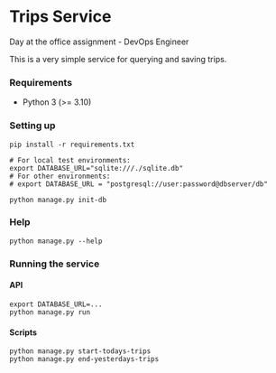 # Trips Service

Day at the office assignment - DevOps Engineer

This is a very simple service for querying and saving trips.

### Requirements

- Python 3 (>= 3.10)

### Setting up

```
pip install -r requirements.txt

# For local test environments:
export DATABASE_URL="sqlite:///./sqlite.db"
# For other environments:
# export DATABASE_URL = "postgresql://user:password@dbserver/db"

python manage.py init-db
```

### Help

```commandline
python manage.py --help
```

### Running the service

#### API

```
export DATABASE_URL=...
python manage.py run
```

#### Scripts

```commandline
python manage.py start-todays-trips
python manage.py end-yesterdays-trips
```
